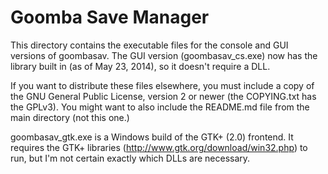 Goomba Save Manager
===================

This directory contains the executable files for the console and GUI versions of goombasav. The GUI version (goombasav_cs.exe) now has the library built in (as of May 23, 2014), so it doesn't require a DLL. 

If you want to distribute these files elsewhere, you must include a copy of the GNU General Public License, version 2 or newer (the COPYING.txt has the GPLv3). You might want to also include the README.md file from the main directory (not this one.)

goombasav_gtk.exe is a Windows build of the GTK+ (2.0) frontend. It requires the GTK+ libraries (http://www.gtk.org/download/win32.php) to run, but I'm not certain exactly which DLLs are necessary.

